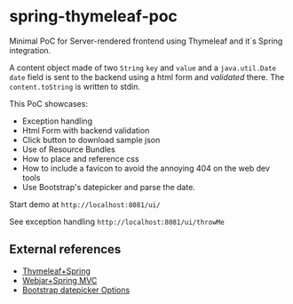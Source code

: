 # spring-thymeleaf-poc

Minimal PoC for Server-rendered frontend using Thymeleaf and it´s Spring integration. 

A content object made of two `String` `key` and `value` and a `java.util.Date` `date` field is sent to the backend using a html form and *validated* there. The `content.toString` is written to stdin.

This PoC showcases:
* Exception handling
* Html Form with backend validation
* Click button to download sample json
* Use of Resource Bundles
* How to place and reference css
* How to include a favicon to avoid the annoying 404 on the web dev tools
* Use Bootstrap's datepicker and parse the date.

Start demo at 
`http://localhost:8081/ui/`

See exception handling
`http://localhost:8081/ui/throwMe`

## External references

* [Thymeleaf+Spring](https://www.thymeleaf.org/doc/tutorials/3.0/thymeleafspring.html)
* [Webjar+Spring MVC](https://www.webjars.org/documentation#springmvc)
* [Bootstrap datepicker Options](https://bootstrap-datepicker.readthedocs.io/en/latest/options.html#)